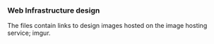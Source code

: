 ### Web Infrastructure design

The files contain links to design images hosted on the image hosting service; imgur.
